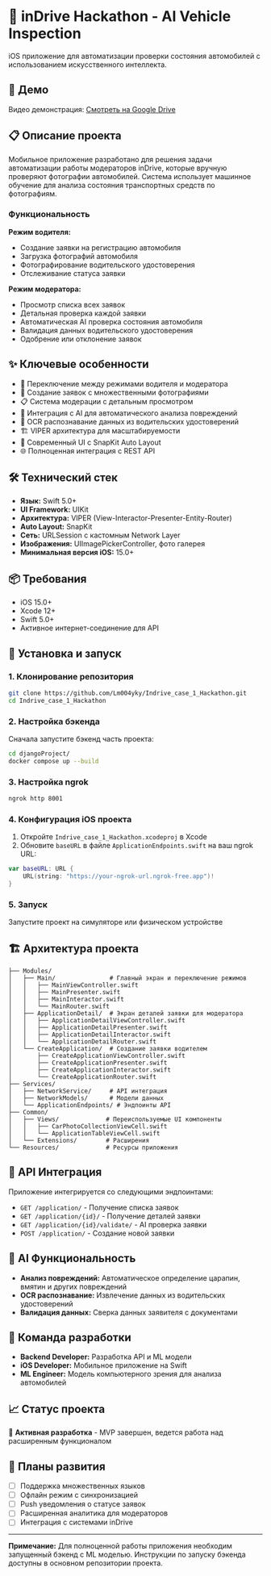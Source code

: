 # 🚗 inDrive Hackathon - AI Vehicle Inspection

iOS приложение для автоматизации проверки состояния автомобилей с использованием искусственного интеллекта.

## 📱 Демо

Видео демонстрация: [Смотреть на Google Drive](https://drive.google.com/file/d/1c9Glb4GkFkfLpbaLORHpgHCJCGSvGDPU/view?usp=sharing)

## 📋 Описание проекта

Мобильное приложение разработано для решения задачи автоматизации работы модераторов inDrive, которые вручную проверяют фотографии автомобилей. Система использует машинное обучение для анализа состояния транспортных средств по фотографиям.

### Функциональность

**Режим водителя:**
- Создание заявки на регистрацию автомобиля
- Загрузка фотографий автомобиля
- Фотографирование водительского удостоверения
- Отслеживание статуса заявки

**Режим модератора:**
- Просмотр списка всех заявок
- Детальная проверка каждой заявки
- Автоматическая AI проверка состояния автомобиля
- Валидация данных водительского удостоверения
- Одобрение или отклонение заявок

## ✨ Ключевые особенности

- 🔄 Переключение между режимами водителя и модератора
- 📸 Создание заявок с множественными фотографиями
- 📋 Система модерации с детальным просмотром
- 🤖 Интеграция с AI для автоматического анализа повреждений
- 📄 OCR распознавание данных из водительских удостоверений
- 🏗️ VIPER архитектура для масштабируемости
- 🎨 Современный UI с SnapKit Auto Layout
- 🌐 Полноценная интеграция с REST API

## 🛠 Технический стек

- **Язык:** Swift 5.0+
- **UI Framework:** UIKit
- **Архитектура:** VIPER (View-Interactor-Presenter-Entity-Router)
- **Auto Layout:** SnapKit
- **Сеть:** URLSession с кастомным Network Layer
- **Изображения:** UIImagePickerController, фото галерея
- **Минимальная версия iOS:** 15.0+

## 📦 Требования

- iOS 15.0+
- Xcode 12+
- Swift 5.0+
- Активное интернет-соединение для API

## 🚀 Установка и запуск

### 1. Клонирование репозитория
```bash
git clone https://github.com/Lm004yky/Indrive_case_1_Hackathon.git
cd Indrive_case_1_Hackathon
```

### 2. Настройка бэкенда
Сначала запустите бэкенд часть проекта:
```bash
cd djangoProject/
docker compose up --build
```

### 3. Настройка ngrok
```bash
ngrok http 8001
```

### 4. Конфигурация iOS проекта
1. Откройте `Indrive_case_1_Hackathon.xcodeproj` в Xcode
2. Обновите `baseURL` в файле `ApplicationEndpoints.swift` на ваш ngrok URL:
```swift
var baseURL: URL {
    URL(string: "https://your-ngrok-url.ngrok-free.app")!
}
```

### 5. Запуск
Запустите проект на симуляторе или физическом устройстве

## 🏗 Архитектура проекта

```
├── Modules/
│   ├── Main/               # Главный экран и переключение режимов
│   │   ├── MainViewController.swift
│   │   ├── MainPresenter.swift
│   │   ├── MainInteractor.swift
│   │   └── MainRouter.swift
│   ├── ApplicationDetail/  # Экран деталей заявки для модератора
│   │   ├── ApplicationDetailViewController.swift
│   │   ├── ApplicationDetailPresenter.swift
│   │   ├── ApplicationDetailInteractor.swift
│   │   └── ApplicationDetailRouter.swift
│   └── CreateApplication/  # Создание заявки водителем
│       ├── CreateApplicationViewController.swift
│       ├── CreateApplicationPresenter.swift
│       ├── CreateApplicationInteractor.swift
│       └── CreateApplicationRouter.swift
├── Services/
│   ├── NetworkService/     # API интеграция
│   ├── NetworkModels/      # Модели данных
│   └── ApplicationEndpoints/ # Эндпоинты API
├── Common/
│   ├── Views/             # Переиспользуемые UI компоненты
│   │   ├── CarPhotoCollectionViewCell.swift
│   │   └── ApplicationTableViewCell.swift
│   └── Extensions/        # Расширения
└── Resources/             # Ресурсы приложения
```

## 🔗 API Интеграция

Приложение интегрируется со следующими эндпоинтами:

- `GET /application/` - Получение списка заявок
- `GET /application/{id}/` - Получение деталей заявки
- `GET /application/{id}/validate/` - AI проверка заявки
- `POST /application/` - Создание новой заявки

## 🤖 AI Функциональность

- **Анализ повреждений:** Автоматическое определение царапин, вмятин и других повреждений
- **OCR распознавание:** Извлечение данных из водительских удостоверений
- **Валидация данных:** Сверка данных заявителя с документами

## 👥 Команда разработки

- **Backend Developer:** Разработка API и ML модели
- **iOS Developer:** Мобильное приложение на Swift
- **ML Engineer:** Модель компьютерного зрения для анализа автомобилей

## 📈 Статус проекта

🚧 **Активная разработка** - MVP завершен, ведется работа над расширенным функционалом

## 🔮 Планы развития

- [ ] Поддержка множественных языков
- [ ] Офлайн режим с синхронизацией
- [ ] Push уведомления о статусе заявок
- [ ] Расширенная аналитика для модераторов
- [ ] Интеграция с системами inDrive

---

**Примечание:** Для полноценной работы приложения необходим запущенный бэкенд с ML моделью. Инструкции по запуску бэкенда доступны в основном репозитории проекта.
